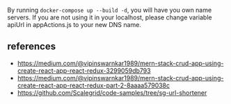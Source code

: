 By running `docker-compose up --build -d`, you will have you own name servers. If you are not using it in your localhost, please change variable apiUrl in appActions.js to your new DNS name.

## references
- https://medium.com/@vipinswarnkar1989/mern-stack-crud-app-using-create-react-app-react-redux-3299059db793
- https://medium.com/@vipinswarnkar1989/mern-stack-crud-app-using-create-react-app-react-redux-part-2-8aaaa579038c
- https://github.com/Scalegrid/code-samples/tree/sg-url-shortener
